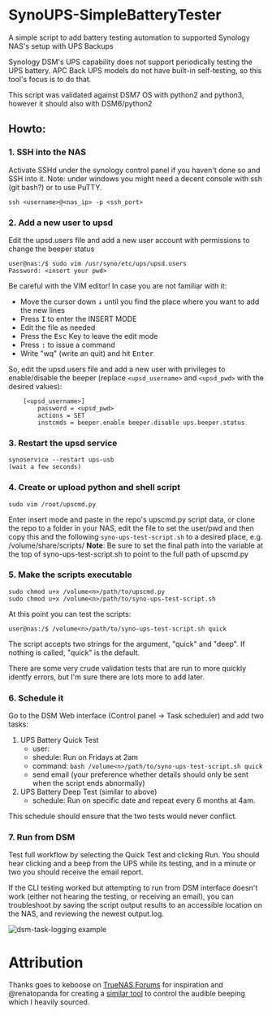 # SynoUPS-SimpleBatteryTester
A simple script to add battery testing automation to supported Synology NAS's setup with UPS Backups

Synology DSM's UPS capability does not support periodically testing the UPS battery. APC Back UPS models do not have built-in self-testing, so this tool's focus is to do that. 

This script was validated against DSM7 OS with python2 and python3, however it should also with DSM6/python2

## Howto:

### 1. SSH into the NAS
Activate SSHd under the synology control panel if you haven't done so and SSH into it. Note: under windows you might need a decent console with ssh (git bash?) or to use PuTTY.
```shell
ssh <username>@<nas_ip> -p <ssh_port>
```

### 2. Add a new user to upsd
Edit the upsd.users file and add a new user account with permissions to change the beeper status
```shell
user@nas:/$ sudo vim /usr/syno/etc/ups/upsd.users
Password: <insert your pwd>
```

Be careful with the VIM editor! In case you are not familiar with it:
* Move the cursor down <kbd>&#8595;</kbd> until you find the place where you want to add the new lines
* Press <kbd>I</kbd> to enter the INSERT MODE
* Edit the file as needed
* Press the <kbd>Esc</kbd> Key to leave the edit mode
* Press <kbd>:</kbd> to issue a command
* Write "wq" (write an quit) and hit <kbd>Enter</kbd>

So, edit the upsd.users file and add a new user with privileges to enable/disable the beeper (replace `<upsd_username>` and `<upsd_pwd>` with the desired values):
```shell
    [<upsd_username>]
        password = <upsd_pwd>
        actions = SET
        instcmds = beeper.enable beeper.disable ups.beeper.status
```

### 3. Restart the upsd service
```shell
synoservice --restart ups-usb
(wait a few seconds)
```

### 4. Create or upload python and shell script
```shell
sudo vim /root/upscmd.py
```

Enter insert mode and paste in the repo's upscmd.py script data, or clone the repo to a folder in your NAS, edit the file to set the user/pwd and then copy this and the following `syno-ups-test-script.sh` to a desired place, e.g. /volume<n>/share/scripts/
**Note**: Be sure to set the final path into the variable at the top of syno-ups-test-script.sh to point to the full path of upscmd.py 

### 5. Make the scripts executable
```shell
sudo chmod u+x /volume<n>/path/to/upscmd.py
sudo chmod u+x /volume<n>/path/to/syno-ups-test-script.sh
```

At this point you can test the scripts:
```shell
user@nas:/$ /volume<n>/path/to/syno-ups-test-script.sh quick
```
The script accepts two strings for the argument, "quick" and "deep".  If nothing is called, "quick" is the default. 

There are some very crude validation tests that are run to more quickly identfy errors, but I'm sure there are lots more to add later. 

### 6. Schedule it
Go to the DSM Web interface (Control panel -> Task scheduler) and add two tasks:
1. UPS Battery Quick Test
    - user: <ssh user with permissions to execute as setup in the previous steps>
    - shedule: Run on Fridays at 2am
    - command: `bash /volume<n>/path/to/syno-ups-test-script.sh quick`
    - send email (your preference whether details should only be sent when the script ends abnormally)
2. UPS Battery Deep Test (similar to above)
    - schedule: Run on specific date and repeat every 6 months at 4am. 

This schedule should ensure that the two tests would never conflict. 

### 7. Run from DSM
Test full workflow by selecting the Quick Test and clicking Run. You should hear clicking and a beep from the UPS while its testing, and in a minute or two you should receive the email report. 

If the CLI testing worked but attempting to run from DSM interface doesn't work (either not hearing the testing, or receiving an email), you can troubleshoot by saving the script output results to an accessible location on the NAS, and reviewing the newest output.log. 

![dsm-task-logging example](https://d1nl0vjdid2hrd.cloudfront.net/syno-debug1.jpeg)


# Attribution

Thanks goes to keboose on [TrueNAS Forums](https://www.truenas.com/community/threads/is-there-a-better-way-to-poll-my-ups-for-self-test-status.75854/#post-532999) for inspiration and @renatopanda for creating a [similar tool](https://github.com/renatopanda/synology-nas-beeper) to control the audible beeping which I heavily sourced. 

